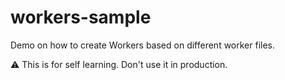 # workers-sample

Demo on how to create Workers based on different worker files.

:warning: This is for self learning. Don't use it in production.
